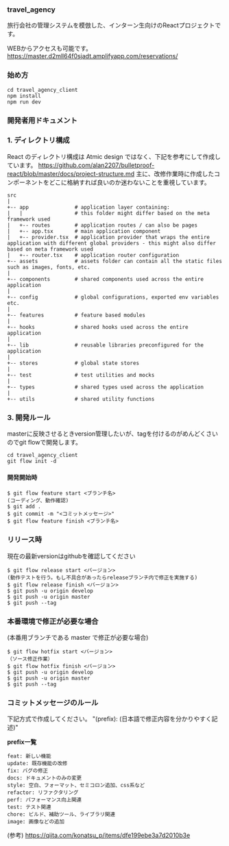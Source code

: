 ### travel_agency

旅行会社の管理システムを模倣した、インターン生向けのReactプロジェクトです。

WEBからアクセスも可能です。  
https://master.d2mll64f0sjadt.amplifyapp.com/reservations/

### 始め方

```
cd travel_agency_client
npm install
npm run dev
```

### 開発者用ドキュメント

### 1. ディレクトリ構成

React のディレクトリ構成は Atmic design ではなく、下記を参考にして作成しています。
https://github.com/alan2207/bulletproof-react/blob/master/docs/project-structure.md
主に、改修作業時に作成したコンポーネントをどこに格納すれば良いのか迷わないことを重視しています。

```
src
|
+-- app               # application layer containing:
|   |                 # this folder might differ based on the meta framework used
|   +-- routes        # application routes / can also be pages
|   +-- app.tsx       # main application component
|   +-- provider.tsx  # application provider that wraps the entire application with different global providers - this might also differ based on meta framework used
|   +-- router.tsx    # application router configuration
+-- assets            # assets folder can contain all the static files such as images, fonts, etc.
|
+-- components        # shared components used across the entire application
|
+-- config            # global configurations, exported env variables etc.
|
+-- features          # feature based modules
|
+-- hooks             # shared hooks used across the entire application
|
+-- lib               # reusable libraries preconfigured for the application
|
+-- stores            # global state stores
|
+-- test              # test utilities and mocks
|
+-- types             # shared types used across the application
|
+-- utils             # shared utility functions
```

### 3. 開発ルール

masterに反映させるときversion管理したいが、tagを付けるのがめんどくさいのでgit flowで開発します。

```
cd travel_agency_client
git flow init -d
```

#### 開発開始時


```
$ git flow feature start <ブランチ名>
(コーディング、動作確認)
$ git add .
$ git commit -m "<コミットメッセージ>"
$ git flow feature finish <ブランチ名>
```

### リリース時

現在の最新versionはgithubを確認してください

```
$ git flow release start <バージョン>
(動作テストを行う。もし不具合があったらreleaseブランチ内で修正を実施する)
$ git flow release finish <バージョン>
$ git push -u origin develop
$ git push -u origin master
$ git push --tag
```

### 本番環境で修正が必要な場合

(本番用ブランチである master で修正が必要な場合)

```
$ git flow hotfix start <バージョン>
（ソース修正作業）
$ git flow hotfix finish <バージョン>
$ git push -u origin develop
$ git push -u origin master
$ git push --tag
```

### コミットメッセージのルール

下記方式で作成してください。
"(prefix): (日本語で修正内容を分かりやすく記述)"

**prefix一覧**
```
feat: 新しい機能
update: 既存機能の改修
fix: バグの修正
docs: ドキュメントのみの変更
style: 空白、フォーマット、セミコロン追加、css系など
refactor: リファクタリング
perf: パフォーマンス向上関連
test: テスト関連
chore: ビルド、補助ツール、ライブラリ関連
image: 画像などの追加
```
(参考) https://qiita.com/konatsu_p/items/dfe199ebe3a7d2010b3e
